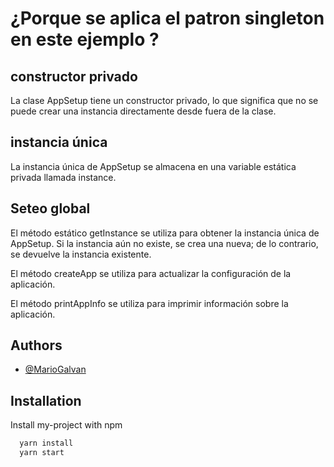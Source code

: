 
# ¿Porque se aplica el patron singleton en este ejemplo ?



## constructor privado

La clase AppSetup tiene un constructor privado, lo que significa que no se puede crear una instancia directamente desde fuera de la clase.

## instancia única

La instancia única de AppSetup se almacena en una variable estática privada llamada instance.

## Seteo global

El método estático getInstance se utiliza para obtener la instancia única de AppSetup. Si la instancia aún no existe, se crea una nueva; de lo contrario, se devuelve la instancia existente.

El método createApp se utiliza para actualizar la configuración de la aplicación.

El método printAppInfo se utiliza para imprimir información sobre la aplicación.



## Authors

- [@MarioGalvan](https://github.com/MarioGalvan/)


## Installation

Install my-project with npm

```bash
  yarn install
  yarn start
```
    
